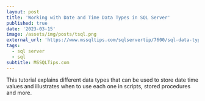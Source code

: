 ```yaml
---
layout: post
title: 'Working with Date and Time Data Types in SQL Server'
published: true
date: '2023-03-15'
image: /assets/img/posts/tsql.png
external_url: 'https://www.mssqltips.com/sqlservertip/7600/sql-data-types-date-datetime-datetime2-smalldatetime-datetimeoffset-time/?utm_source=HadiFadlallah'
tags:
  - sql server
  - sql
subtitle: MSSQLTips.com
---
```

This tutorial explains different data types that can be used to store date time values and illustrates when to use each one in scripts, stored procedures and more.
